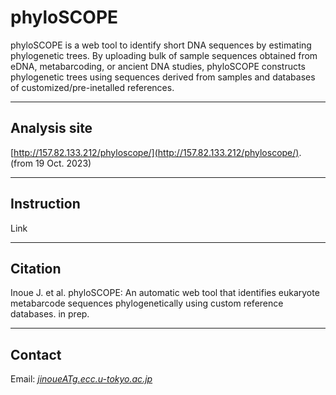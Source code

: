 # phyloSCOPE   
phyloSCOPE is a web tool to identify short DNA sequences by estimating phylogenetic trees. By uploading bulk of sample sequences obtained from eDNA, metabarcoding, or ancient DNA studies, phyloSCOPE constructs phylogenetic trees using sequences derived from samples and databases of customized/pre-inetalled references.


---

## Analysis site   
[http://157.82.133.212/phyloscope/](http://157.82.133.212/phyloscope/).
(from 19 Oct. 2023)   

<!-- 
sakura (from 30 Aug. 2022) - fast   
[http://153.126.199.44/phyloscope/](http://153.126.199.44/phyloscope/).
-->

---
## Instruction
Link
<!--  [Link](https://fish-evol.org/phyloscope_instruction/index.html). -->
 
---
## Citation
Inoue J. et al. 
phyloSCOPE: An automatic web tool that identifies eukaryote metabarcode sequences phylogenetically using custom reference databases. in prep.   

---
## Contact 
Email: [_jinoueATg.ecc.u-tokyo.ac.jp_](http://www.fish-evol.org/index_eng.html)
<br />  

